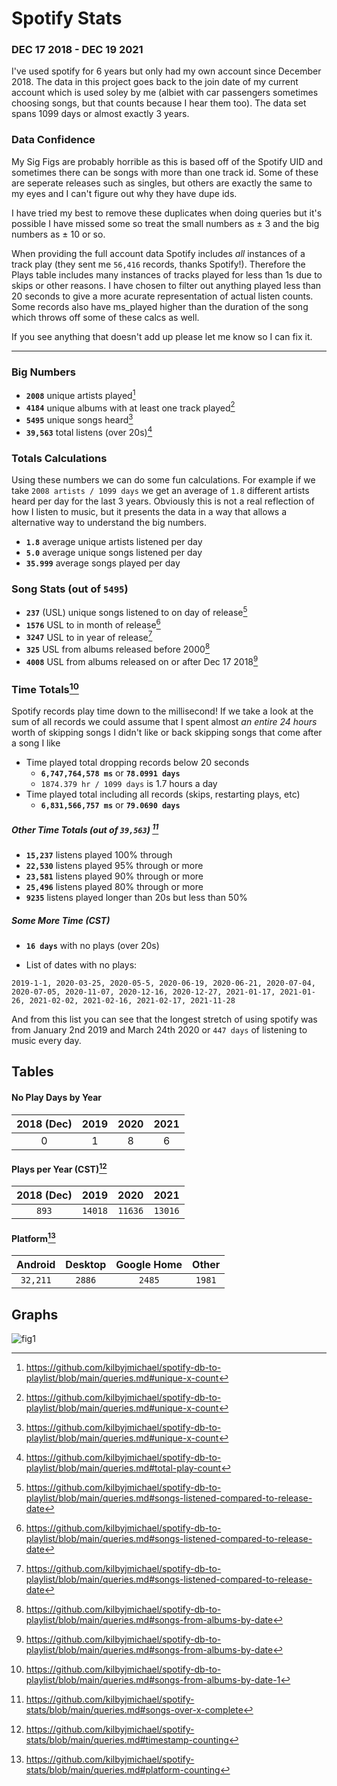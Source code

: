 # Spotify Stats
### DEC 17 2018 - DEC 19 2021

I've used spotify for 6 years but only had my own account since December 2018. The data in this project goes back to the join date of my current account which is used soley by me (albiet with car passengers sometimes choosing songs, but that counts because I hear them too). The data set spans 1099 days or almost exactly 3 years.

### Data Confidence 

My Sig Figs are probably horrible as this is based off of the Spotify UID and sometimes there can be songs with more than one track id. Some of these are seperate releases such as singles, but others are exactly the same to my eyes and I can't figure out why they have dupe ids. 

I have tried my best to remove these duplicates when doing queries but it's possible I have missed some so treat the small numbers as ± 3 and the big numbers as ± 10 or so.

When providing the full account data Spotify includes _all_ instances of a track play (they sent me `56,416` records, thanks Spotify!). Therefore the Plays table includes many instances of tracks played for less than 1s due to skips or other reasons. I have chosen to filter out anything played less than 20 seconds to give a more acurate representation of actual listen counts. Some records also have ms_played higher than the duration of the song which throws off some of these calcs as well.

If you see anything that doesn't add up please let me know so I can fix it.

------

### Big Numbers

+ **`2008`** unique artists played[^uniqueX]
+ **`4184`** unique albums with at least one track played[^uniqueX]
+ **`5495`** unique songs heard[^uniqueX]
+ **`39,563`** total listens (over 20s)[^playcount]

### Totals Calculations

Using these numbers we can do some fun calculations. For example if we take `2008 artists / 1099 days` we get an average of `1.8` different artists heard per day for the last 3 years. Obviously this is not a real reflection of how I listen to music, but it presents the data in a way that allows a alternative way to understand the big numbers.

+ **`1.8`** average unique artists listened per day
+ **`5.0`** average unique songs listened per day
+ **`35.999`** average songs played per day


### Song Stats (out of `5495`)

+ **`237`** (USL) unique songs listened to on day of release[^reldate]
+ **`1576`** USL to in month of release[^reldate]
+ **`3247`** USL to in year of release[^reldate]
+ **`325`**  USL from albums released before 2000[^byXdate]
+ **`4008`** USL from albums released on or after Dec 17 2018[^byXdate]


### Time Totals[^msquery]

Spotify records play time down to the millisecond! If we take a look at the sum of all records we could assume that I spent almost _an entire 24 hours_ worth of skipping songs I didn't like or back skipping songs that come after a song I like

+ Time played total dropping records below 20 seconds
  + **`6,747,764,578 ms`** or **`78.0991 days`**
  + `1874.379 hr / 1099 days` is 1.7 hours a day
+ Time played total including all records (skips, restarting plays, etc)
  + **`6,831,566,757 ms`** or **`79.0690 days`**

##### Other Time Totals (out of `39,563`) [^msx%]
+ **`15,237`** listens played 100% through
+ **`22,530`** listens played 95% through or more
+ **`23,581`** listens played 90% through or more
+ **`25,496`** listens played 80% through or more
+ **`9235`** listens played longer than 20s but less than 50%

##### Some More Time (CST)
+ **`16 days`** with no plays (over 20s)

+ List of dates with no plays:

```
2019-1-1, 2020-03-25, 2020-05-5, 2020-06-19, 2020-06-21, 2020-07-04, 2020-07-05, 2020-11-07, 2020-12-16, 2020-12-27, 2021-01-17, 2021-01-26, 2021-02-02, 2021-02-16, 2021-02-17, 2021-11-28
```
And from this list you can see that the longest stretch of using spotify was from January 2nd 2019 and March 24th 2020 or `447 days` of listening to music every day.

## Tables

#### No Play Days by Year
| 2018 (Dec)  | 2019 | 2020 | 2021 |
| :---:  | :---:  | :---:  | :---:  |
| 0 | 1  |  8 | 6 |

#### Plays per Year (CST)[^yearcount]
| 2018 (Dec)  | 2019 | 2020 | 2021 |
| :---:  | :---:  | :---:  | :---:  |
| `893` | `14018`  |  `11636` | `13016` |

#### Platform[^platform]

| Android  | Desktop | Google Home | Other |
| :---:  | :---:  | :---:  | :---:  |
| `32,211` | `2886`  |  `2485` | `1981` |


## Graphs

![fig1](https://user-images.githubusercontent.com/7111119/149645085-b92c6475-834d-4b7c-8b55-ebb416f8e669.png)



[^playcount]: https://github.com/kilbyjmichael/spotify-db-to-playlist/blob/main/queries.md#total-play-count
[^reldate]: https://github.com/kilbyjmichael/spotify-db-to-playlist/blob/main/queries.md#songs-listened-compared-to-release-date
[^uniqueX]: https://github.com/kilbyjmichael/spotify-db-to-playlist/blob/main/queries.md#unique-x-count
[^byXdate]: https://github.com/kilbyjmichael/spotify-db-to-playlist/blob/main/queries.md#songs-from-albums-by-date
[^msquery]: https://github.com/kilbyjmichael/spotify-db-to-playlist/blob/main/queries.md#songs-from-albums-by-date-1
[^msx%]: https://github.com/kilbyjmichael/spotify-stats/blob/main/queries.md#songs-over-x-complete
[^platform]: https://github.com/kilbyjmichael/spotify-stats/blob/main/queries.md#platform-counting
[^yearcount]: https://github.com/kilbyjmichael/spotify-stats/blob/main/queries.md#timestamp-counting
